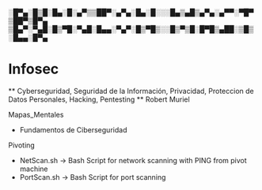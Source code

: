 ░█▀▄░█▒█░█▄░█░▄▀▒▒██▀░▄▀▄░█▄░█░░░█▄▒▄█▒▄▀▄░▄▀▀░▀█▀▒██▀▒█▀▄
▒█▄▀░▀▄█░█▒▀█░▀▄█░█▄▄░▀▄▀░█▒▀█▒░░█▒▀▒█░█▀█▒▄██░▒█▒░█▄▄░█▀▄


# Infosec


** Cyberseguridad, Seguridad de la Información, Privacidad, Proteccion de Datos Personales, Hacking, Pentesting **
Robert Muriel           


Mapas_Mentales
- Fundamentos de Ciberseguridad


Pivoting
- NetScan.sh -> Bash Script for network scanning with PING from pivot machine
- PortScan.sh -> Bash Script for port scanning
